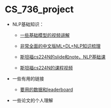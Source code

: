 # CS_736_project

* NLP基础知识：

    * [一些基础模型的视频讲解](https://www.youtube.com/c/CodeEmporium/videos)
 
    * [非常全面的中文版ML+DL+NLP知识梳理](https://github.com/NLP-LOVE/ML-NLP)
    
    * [斯坦福cs224N的slide和note，NLP基础课](http://web.stanford.edu/class/cs224n/)
    
    * [斯坦福cs224N的课程视频](https://www.youtube.com/watch?v=8rXD5-xhemo&list=PLoROMvodv4rOhcuXMZkNm7j3fVwBBY42z)
    
 
* 一些有用的链接

    * [要用的数据和leaderboard](https://rajpurkar.github.io/SQuAD-explorer/)
* 一些论文的个人理解
